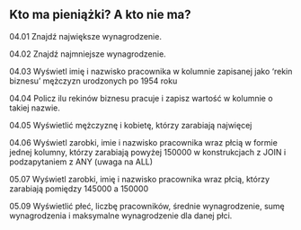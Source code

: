 ## Kto ma pieniążki? A kto nie ma?

04.01 Znajdź największe wynagrodzenie.

04.02 Znajdź najmniejsze wynagrodzenie.

04.03 Wyświetl imię i nazwisko pracownika w kolumnie zapisanej jako ‘rekin biznesu’ mężczyzn urodzonych po 1954 roku

04.04 Policz ilu rekinów biznesu pracuje i zapisz wartość w kolumnie o takiej nazwie.

04.05 Wyświetlić mężczyznę i kobietę, którzy zarabiają najwięcej

04.06 Wyświetl zarobki, imie i nazwisko pracownika wraz płcią w formie jednej kolumny, którzy zarabiają powyżej 150000 w konstrukcjach z JOIN i podzapytaniem z ANY (uwaga na ALL)

05.07 Wyświetl zarobki, imię i nazwisko pracownika wraz płcią, którzy zarabiają pomiędzy 145000 a 150000

05.09 Wyświetlić płeć, liczbę pracowników, średnie wynagrodzenie, sumę wynagrodzenia i maksymalne wynagrodzenie dla danej płci.

